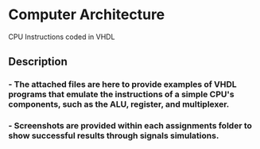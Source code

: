 # Computer Architecture
 CPU Instructions coded in VHDL

## Description

### - The attached files are here to provide examples of VHDL programs that emulate the instructions of a simple CPU's components, such as the ALU, register, and multiplexer.
### - Screenshots are provided within each assignments folder to show successful results through signals simulations.
